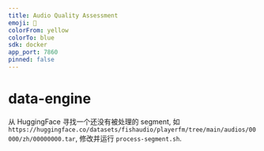 ```yaml
---
title: Audio Quality Assessment
emoji: 🤗
colorFrom: yellow
colorTo: blue
sdk: docker
app_port: 7860
pinned: false
---
```


# data-engine

从 HuggingFace 寻找一个还没有被处理的 segment, 如 `https://huggingface.co/datasets/fishaudio/playerfm/tree/main/audios/00000/zh/00000000.tar`, 修改并运行 `process-segment.sh`.
